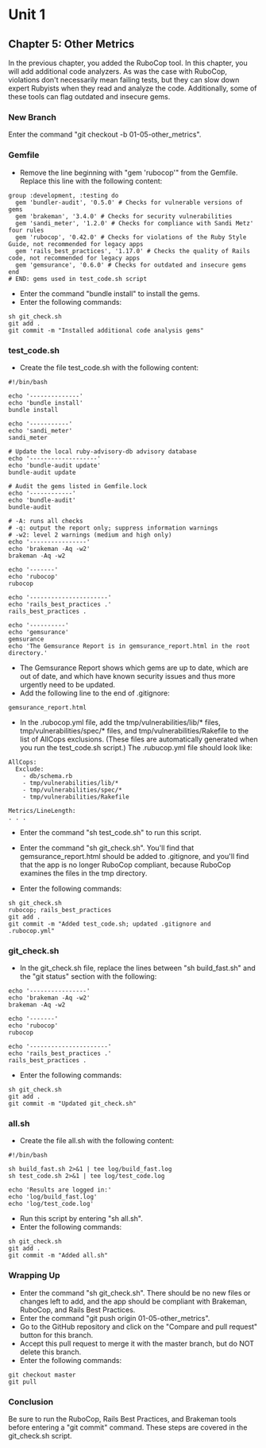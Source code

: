 # Unit 1
## Chapter 5: Other Metrics
In the previous chapter, you added the RuboCop tool.  In this chapter, you will add additional code analyzers.  As was the case with RuboCop, violations don't necessarily mean failing tests, but they can slow down expert Rubyists when they read and analyze the code.  Additionally, some of these tools can flag outdated and insecure gems.

### New Branch
Enter the command "git checkout -b 01-05-other_metrics".

### Gemfile
* Remove the line beginning with "gem 'rubocop'" from the Gemfile.  Replace this line with the following content:
```
group :development, :testing do
  gem 'bundler-audit', '0.5.0' # Checks for vulnerable versions of gems
  gem 'brakeman', '3.4.0' # Checks for security vulnerabilities
  gem 'sandi_meter', '1.2.0' # Checks for compliance with Sandi Metz' four rules
  gem 'rubocop', '0.42.0' # Checks for violations of the Ruby Style Guide, not recommended for legacy apps
  gem 'rails_best_practices', '1.17.0' # Checks the quality of Rails code, not recommended for legacy apps
  gem 'gemsurance', '0.6.0' # Checks for outdated and insecure gems
end
# END: gems used in test_code.sh script
```
* Enter the command "bundle install" to install the gems.
* Enter the following commands:
```
sh git_check.sh
git add .
git commit -m "Installed additional code analysis gems" 
```
### test_code.sh
* Create the file test_code.sh with the following content:
```
#!/bin/bash

echo '--------------'
echo 'bundle install'
bundle install

echo '-----------'
echo 'sandi_meter'
sandi_meter

# Update the local ruby-advisory-db advisory database
echo '-------------------'
echo 'bundle-audit update'
bundle-audit update

# Audit the gems listed in Gemfile.lock
echo '------------'
echo 'bundle-audit'
bundle-audit

# -A: runs all checks
# -q: output the report only; suppress information warnings
# -w2: level 2 warnings (medium and high only)
echo '----------------'
echo 'brakeman -Aq -w2'
brakeman -Aq -w2

echo '-------'
echo 'rubocop'
rubocop

echo '----------------------'
echo 'rails_best_practices .'
rails_best_practices .

echo '----------'
echo 'gemsurance'
gemsurance
echo 'The Gemsurance Report is in gemsurance_report.html in the root directory.'
```
* The Gemsurance Report shows which gems are up to date, which are out of date, and which have known security issues and thus more urgently need to be updated.
* Add the following line to the end of .gitignore:
```
gemsurance_report.html
```
* In the .rubocop.yml file, add the tmp/vulnerabilities/lib/* files, tmp/vulnerabilities/spec/* files, and tmp/vulnerabilities/Rakefile to the list of AllCops exclusions.  (These files are automatically generated when you run the test_code.sh script.)  The .rubucop.yml file should look like:
```
AllCops:
  Exclude:
    - db/schema.rb
    - tmp/vulnerabilities/lib/*
    - tmp/vulnerabilities/spec/*
    - tmp/vulnerabilities/Rakefile
    
Metrics/LineLength:
. . .
```
* Enter the command "sh test_code.sh" to run this script.
* Enter the command "sh git_check.sh".  You'll find that gemsurance_report.html should be added to .gitignore, and you'll find that the app is no longer RuboCop compliant, because RuboCop examines the files in the tmp directory.

* Enter the following commands:
```
sh git_check.sh
rubocop; rails_best_practices
git add .
git commit -m "Added test_code.sh; updated .gitignore and .rubocop.yml" 
```

### git_check.sh
* In the git_check.sh file, replace the lines between "sh build_fast.sh" and the "git status" section with the following:
```
echo '----------------'
echo 'brakeman -Aq -w2'
brakeman -Aq -w2

echo '-------'
echo 'rubocop'
rubocop

echo '----------------------'
echo 'rails_best_practices .'
rails_best_practices .
```
* Enter the following commands:
```
sh git_check.sh
git add .
git commit -m "Updated git_check.sh" 
```

### all.sh
* Create the file all.sh with the following content:
```
#!/bin/bash

sh build_fast.sh 2>&1 | tee log/build_fast.log
sh test_code.sh 2>&1 | tee log/test_code.log

echo 'Results are logged in:'
echo 'log/build_fast.log'
echo 'log/test_code.log'
```
* Run this script by entering "sh all.sh".
* Enter the following commands:
```
sh git_check.sh
git add .
git commit -m "Added all.sh"
```

### Wrapping Up
* Enter the command "sh git_check.sh". There should be no new files or changes left to add, and the app should be compliant with Brakeman, RuboCop, and Rails Best Practices.
* Enter the command "git push origin 01-05-other_metrics".
* Go to the GitHub repository and click on the "Compare and pull request" button for this branch.
* Accept this pull request to merge it with the master branch, but do NOT delete this branch.
* Enter the following commands:
```
git checkout master
git pull
```

### Conclusion
Be sure to run the RuboCop, Rails Best Practices, and Brakeman tools before entering a "git commit" command.  These steps are covered in the git_check.sh script.
